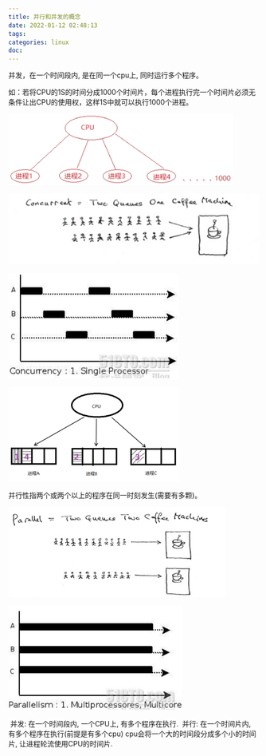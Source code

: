 ```yaml
---
title: 并行和并发的概念
date: 2022-01-12 02:48:13
tags:
categories: linux
doc:
---
```




并发，在一个时间段内, 是在同一个cpu上, 同时运行多个程序。

如：若将CPU的1S的时间分成1000个时间片，每个进程执行完一个时间片必须无条件让出CPU的使用权，这样1S中就可以执行1000个进程。

![img](/images/javawz/wpsE977.tmp.jpg) 

![img](/images/javawz/wpsE978.tmp.jpg) 

![img](/images/javawz/wpsE989.tmp.jpg) 

![img](/images/javawz/wpsE98A.tmp.jpg) 

并行性指两个或两个以上的程序在同一时刻发生(需要有多颗)。

![img](/images/javawz/wpsE98B.tmp.jpg) 

![img](/images/javawz/wpsE98C.tmp.jpg)





​	并发: 在一个时间段内, 一个CPU上, 有多个程序在执行.
​	并行: 在一个时间片内, 有多个程序在执行(前提是有多个cpu)
​	cpu会将一个大的时间段分成多个小的时间片, 让进程轮流使用CPU的时间片.